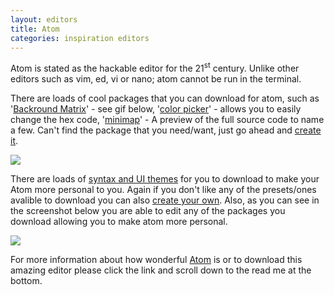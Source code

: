 ```yaml
---
layout: editors
title: Atom
categories: inspiration editors
---
```

Atom is stated as the hackable editor for the 21<sup>st</sup> century. Unlike other editors such as vim, ed, vi or nano; atom cannot be run in the terminal.

There are loads of cool packages that you can download for atom, such as '[Backround Matrix][matrix]' - see gif below, '[color picker][color]' - allows you to easily change the hex code, '[minimap][map]' - A preview of the full source code to name a few.  Can't find the package that you need/want, just go ahead and [create it][makepackage].

![]({{site.baseurl}}/res/gifs/Atom-background-matrix.gif)

There are loads of [syntax and UI themes][themes] for you to download to make your Atom more personal to you. Again if you don't like any of the presets/ones avalible to download you can also [create your own][maketheme]. Also, as you can see in the screenshot below you are able to edit any of the packages you download allowing you to make atom more personal.

![]({{site.baseurl}}/res/editor_images/Atom-Screenshot.png)

For more information about how wonderful [Atom][Atom] is or to download this amazing editor please click the link and scroll down to the read me at the bottom.

[makepackage]: https://atom.io/docs/latest/creating-a-package
[maketheme]: https://atom.io/docs/latest/creating-a-theme
[matrix]: https://atom.io/packages/background-matrix
[color]: https://atom.io/packages/color-picker
[map]: https://atom.io/packages/minimap
[themes]: https://atom.io/themes
[Atom]: https://github.com/atom/atom
